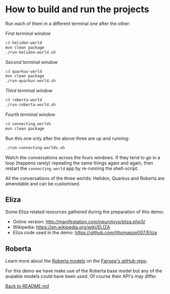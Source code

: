 # How to build and run the projects

Run each of them in a different terminal one after the other:

_First terminal window_
```bash
cd helidon-world
mvn clean package
./run-helidon-world.sh
```

_Second terminal window_
```bash
cd quarkus-world
mvn clean package
./run-quarkus-world.sh
```

_Third terminal window_
```bash
cd roberta-world
./run-roberta-world.sh
```

_Fourth terminal window_
```bash
cd connecting_worlds
mvn clean package
```

Run this one only after the above three are up and running:

```bash
./run-connecting-worlds.sh
```

Watch the conversations across the fours windows. If they tend to go in a loop (happens rarely) repeating the same things again and again, then restart the `connecting world` app by re-running the shell-script.

All the conversations of the three worlds: Helidon, Quarkus and Roberta are amendable and can be customised.

## Eliza

Some Eliza related resources gathered during the preparation of this demo:
- Online version: http://manifestation.com/neurotoys/eliza.php3/
- Wikipedia: https://en.wikipedia.org/wiki/ELIZA
- Eliza code used in the demo: https://github.com/jthomason007/Eliza

## Roberta

Learn more about the [Roberta models](https://github.com/pytorch/fairseq/blob/master/examples/roberta/README.md#pre-trained-models) on the [Fairseq's gitHub repo](https://github.com/pytorch/fairseq/blob/master/examples/roberta/README.md).

For this demo we have make use of the Roberta base model but any of the avaiable models could have been used. Of course their API's may differ.

[Back to README.md](./README.md)